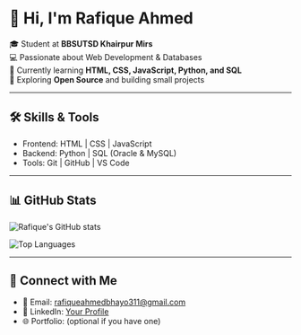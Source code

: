 # 👋 Hi, I'm Rafique Ahmed  

🎓 Student at **BBSUTSD Khairpur Mirs**  
💻 Passionate about Web Development & Databases  
🌱 Currently learning **HTML, CSS, JavaScript, Python, and SQL**  
🚀 Exploring **Open Source** and building small projects  

---

## 🛠️ Skills & Tools  
- Frontend: HTML | CSS | JavaScript  
- Backend: Python | SQL (Oracle & MySQL)  
- Tools: Git | GitHub | VS Code  

---

## 📊 GitHub Stats  
![Rafique's GitHub stats](https://github-readme-stats.vercel.app/api?username=rafique23cs25-ahmed&show_icons=true&theme=tokyonight)  

![Top Languages](https://github-readme-stats.vercel.app/api/top-langs/?username=rafique23cs25-ahmed&layout=compact&theme=tokyonight)  



---

## 🔗 Connect with Me  
- 📧 Email: rafiqueahmedbhayo311@gmail.com
- 💼 LinkedIn: [Your Profile](https://linkedin.com/in/your-profile)  
- 🌐 Portfolio: (optional if you have one)  
